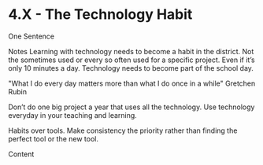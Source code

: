 # 4.X - The Technology Habit

One Sentence

Notes 
Learning with technology needs to become a habit in the district. Not the sometimes used or every so often used for a specific project. Even if it’s only 10 minutes a day. Technology needs to become part of the school day. 

"What I do every day matters more than what I do once in a while" Gretchen Rubin

Don’t do one big project a year that uses all the technology. Use technology everyday in your teaching and learning. 

Habits over tools. Make consistency the priority rather than finding the perfect tool or the new tool. 

Content 